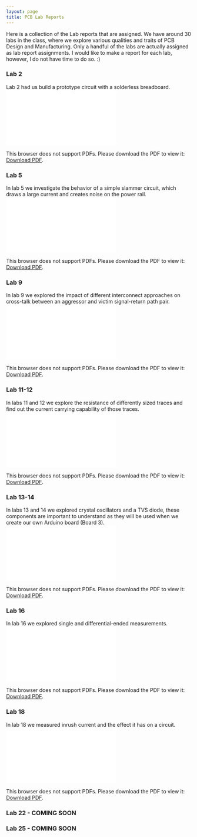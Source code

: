 ```yaml
---
layout: page
title: PCB Lab Reports
---
```

Here is a collection of the Lab reports that are assigned. We have around 30 labs in the class, where we explore various qualities and traits of PCB Design and Manufacturing. Only a handful of the labs are actually assigned as lab report assignments. I would like to make a report for each lab, however, I do not have time to do so. :)

### Lab 2
Lab 2 had us build a prototype circuit with a solderless breadboard.
<object data="/assets/pdf/pcb/ECEN_5730_Lab_2_Report.pdf" type="application/pdf" width="700px" height="700px">
    <embed src="/assets/pdf/pcb/ECEN_5730_Lab_2_Report.pdf">
        <p>This browser does not support PDFs. Please download the PDF to view it: <a href="/assets/pdf/pcb/ECEN_5730_Lab_2_Report.pdf">Download PDF</a>.</p>
    </embed>
</object>

### Lab 5
In lab 5 we investigate the behavior of a simple slammer circuit, which draws a large current and creates noise on the power rail. 
<object data="/assets/pdf/pcb/ECEN_5730_Lab_5_Report.pdf" type="application/pdf" width="700px" height="700px">
    <embed src="/assets/pdf/pcb/ECEN_5730_Lab_5_Report.pdf">
        <p>This browser does not support PDFs. Please download the PDF to view it: <a href="/assets/pdf/pcb/ECEN_5730_Lab_5_Report.pdf">Download PDF</a>.</p>
    </embed>
</object>

### Lab 9
In lab 9 we explored the impact of different interconnect approaches on cross-talk between
an aggressor and victim signal-return path pair.
<object data="/assets/pdf/pcb/ECEN_5730_Lab_9_Report.pdf" type="application/pdf" width="700px" height="700px">
    <embed src="/assets/pdf/pcb/ECEN_5730_Lab_9_Report.pdf">
        <p>This browser does not support PDFs. Please download the PDF to view it: <a href="/assets/pdf/pcb/ECEN_5730_Lab_9_Report.pdf">Download PDF</a>.</p>
    </embed>
</object>

### Lab 11-12
In labs 11 and 12 we explore the resistance of differently sized traces and find out the current carrying capability of those traces.
<object data="/assets/pdf/pcb/ECEN_5730_Lab_11_12_Report.pdf" type="application/pdf" width="700px" height="700px">
    <embed src="/assets/pdf/pcb/ECEN_5730_Lab_11_12_Report.pdf">
        <p>This browser does not support PDFs. Please download the PDF to view it: <a href="/assets/pdf/pcb/ECEN_5730_Lab_11_12_Report.pdf">Download PDF</a>.</p>
    </embed>
</object>

### Lab 13-14
In labs 13 and 14 we explored crystal oscillators and a TVS diode, these components are important to understand as they will be used when we create our own Arduino board (Board 3).
<object data="/assets/pdf/ECEN_5730_Lab_13_14_Report (2).pdf" type="application/pdf" width="700px" height="700px">
    <embed src="/assets/pdf/ECEN_5730_Lab_13_14_Report (2).pdf">
        <p>This browser does not support PDFs. Please download the PDF to view it: <a href="/assets/pdf//assets/pdf/ECEN_5730_Lab_13_14_Report (2).pdf">Download PDF</a>.</p>
    </embed>
</object>


### Lab 16
In lab 16 we explored single and differential-ended measurements.
<object data="/assets/pdf/ECEN_5730_Lab_16 (1).pdf" type="application/pdf" width="700px" height="700px">
    <embed src="/assets/pdf/ECEN_5730_Lab_16 (1).pdf">
        <p>This browser does not support PDFs. Please download the PDF to view it: <a href="/assets/pdf/ECEN_5730_Lab_16 (1).pdf">Download PDF</a>.</p>
    </embed>
</object>


### Lab 18
In lab 18 we measured inrush current and the effect it has on a circuit. 
<object data="/assets/pdf/ECEN_5730_Lab_18 (1).pdf" type="application/pdf" width="700px" height="700px">
    <embed src="/assets/pdf/ECEN_5730_Lab_18 (1).pdf">
        <p>This browser does not support PDFs. Please download the PDF to view it: <a href="/assets/pdf/ECEN_5730_Lab_18 (1).pdf">Download PDF</a>.</p>
    </embed>
</object>

### Lab 22 - COMING SOON
<!-- In lab 22 we made a SSB version of Board 4.
<object data="/assets/pdf/lab22.pdf" type="application/pdf" width="700px" height="700px">
    <embed src="/assets/pdf/lab22.pdf">
        <p>This browser does not support PDFs. Please download the PDF to view it: <a href="/assets/pdf/lab_15.pdf">Download PDF</a>.</p>
    </embed>
</object> -->


### Lab 25 - COMING SOON
<!-- In lab 25 we explore the impact of ferrite filters. 
<object data="/assets/pdf/lab25.pdf" type="application/pdf" width="700px" height="700px">
    <embed src="/assets/pdf/lab25.pdf">
        <p>This browser does not support PDFs. Please download the PDF to view it: <a href="/assets/pdf/lab_15.pdf">Download PDF</a>.</p>
    </embed>
</object> -->


